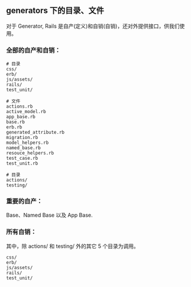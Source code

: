 ## generators 下的目录、文件

对于 Generator, Rails 是自产(定义)和自销(自销)，还对外提供接口，供我们使用。

### 全部的自产和自销：

```
# 目录
css/
erb/
js/assets/
rails/
test_unit/

# 文件
actions.rb
active_model.rb
app_base.rb
base.rb
erb.rb
generated_attribute.rb
migration.rb
model_helpers.rb
named_base.rb
resouce_helpers.rb
test_case.rb
test_unit.rb

# 目录
actions/
testing/
```

### 重要的自产：

Base、Named Base 以及 App Base.

### 所有自销：

其中，除 actions/ 和 testing/ 外的其它 5 个目录为调用。

```
css/
erb/
js/assets/
rails/
test_unit/
```
